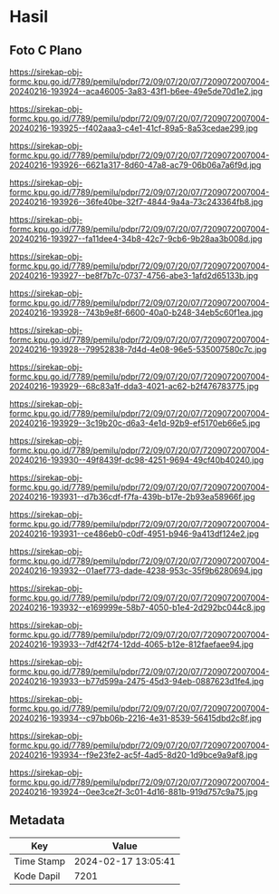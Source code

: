 # Hasil

## Foto C Plano

https://sirekap-obj-formc.kpu.go.id/7789/pemilu/pdpr/72/09/07/20/07/7209072007004-20240216-193924--aca46005-3a83-43f1-b6ee-49e5de70d1e2.jpg

https://sirekap-obj-formc.kpu.go.id/7789/pemilu/pdpr/72/09/07/20/07/7209072007004-20240216-193925--f402aaa3-c4e1-41cf-89a5-8a53cedae299.jpg

https://sirekap-obj-formc.kpu.go.id/7789/pemilu/pdpr/72/09/07/20/07/7209072007004-20240216-193926--6621a317-8d60-47a8-ac79-06b06a7a6f9d.jpg

https://sirekap-obj-formc.kpu.go.id/7789/pemilu/pdpr/72/09/07/20/07/7209072007004-20240216-193926--36fe40be-32f7-4844-9a4a-73c243364fb8.jpg

https://sirekap-obj-formc.kpu.go.id/7789/pemilu/pdpr/72/09/07/20/07/7209072007004-20240216-193927--fa11dee4-34b8-42c7-9cb6-9b28aa3b008d.jpg

https://sirekap-obj-formc.kpu.go.id/7789/pemilu/pdpr/72/09/07/20/07/7209072007004-20240216-193927--be8f7b7c-0737-4756-abe3-1afd2d65133b.jpg

https://sirekap-obj-formc.kpu.go.id/7789/pemilu/pdpr/72/09/07/20/07/7209072007004-20240216-193928--743b9e8f-6600-40a0-b248-34eb5c60f1ea.jpg

https://sirekap-obj-formc.kpu.go.id/7789/pemilu/pdpr/72/09/07/20/07/7209072007004-20240216-193928--79952838-7d4d-4e08-96e5-535007580c7c.jpg

https://sirekap-obj-formc.kpu.go.id/7789/pemilu/pdpr/72/09/07/20/07/7209072007004-20240216-193929--68c83a1f-dda3-4021-ac62-b2f476783775.jpg

https://sirekap-obj-formc.kpu.go.id/7789/pemilu/pdpr/72/09/07/20/07/7209072007004-20240216-193929--3c19b20c-d6a3-4e1d-92b9-ef5170eb66e5.jpg

https://sirekap-obj-formc.kpu.go.id/7789/pemilu/pdpr/72/09/07/20/07/7209072007004-20240216-193930--49f8439f-dc98-4251-9694-49cf40b40240.jpg

https://sirekap-obj-formc.kpu.go.id/7789/pemilu/pdpr/72/09/07/20/07/7209072007004-20240216-193931--d7b36cdf-f7fa-439b-b17e-2b93ea58966f.jpg

https://sirekap-obj-formc.kpu.go.id/7789/pemilu/pdpr/72/09/07/20/07/7209072007004-20240216-193931--ce486eb0-c0df-4951-b946-9a413df124e2.jpg

https://sirekap-obj-formc.kpu.go.id/7789/pemilu/pdpr/72/09/07/20/07/7209072007004-20240216-193932--01aef773-dade-4238-953c-35f9b6280694.jpg

https://sirekap-obj-formc.kpu.go.id/7789/pemilu/pdpr/72/09/07/20/07/7209072007004-20240216-193932--e169999e-58b7-4050-b1e4-2d292bc044c8.jpg

https://sirekap-obj-formc.kpu.go.id/7789/pemilu/pdpr/72/09/07/20/07/7209072007004-20240216-193933--7df42f74-12dd-4065-b12e-812faefaee94.jpg

https://sirekap-obj-formc.kpu.go.id/7789/pemilu/pdpr/72/09/07/20/07/7209072007004-20240216-193933--b77d599a-2475-45d3-94eb-0887623d1fe4.jpg

https://sirekap-obj-formc.kpu.go.id/7789/pemilu/pdpr/72/09/07/20/07/7209072007004-20240216-193934--c97bb06b-2216-4e31-8539-56415dbd2c8f.jpg

https://sirekap-obj-formc.kpu.go.id/7789/pemilu/pdpr/72/09/07/20/07/7209072007004-20240216-193934--f9e23fe2-ac5f-4ad5-8d20-1d9bce9a9af8.jpg

https://sirekap-obj-formc.kpu.go.id/7789/pemilu/pdpr/72/09/07/20/07/7209072007004-20240216-193924--0ee3ce2f-3c01-4d16-881b-919d757c9a75.jpg


## Metadata

| Key        | Value               |
| ---------- | ------------------- |
| Time Stamp | 2024-02-17 13:05:41 |
| Kode Dapil | 7201                |



